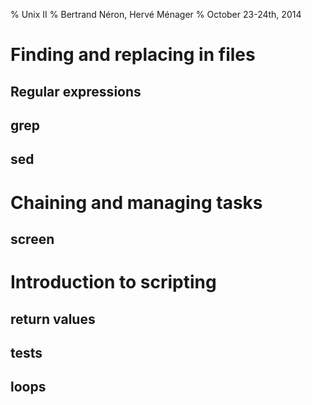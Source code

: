 % Unix II
% Bertrand Néron, Hervé Ménager
% October 23-24th, 2014

# Finding and replacing in files

## Regular expressions

## grep

## sed

# Chaining and managing tasks

## screen

# Introduction to scripting

## return values

## tests

## loops



